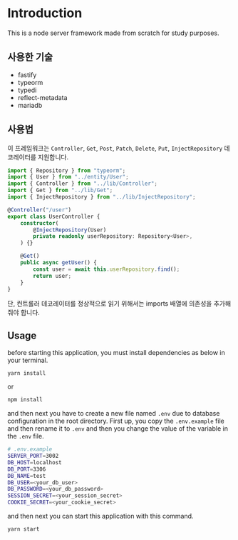 # Introduction

This is a node server framework made from scratch for study purposes.

## 사용한 기술

-   fastify
-   typeorm
-   typedi
-   reflect-metadata
-   mariadb

## 사용법

이 프레임워크는 `Controller`, `Get`, `Post`, `Patch`, `Delete`, `Put`, `InjectRepository` 데코레이터를 지원합니다.

```ts
import { Repository } from "typeorm";
import { User } from "../entity/User";
import { Controller } from "../lib/Controller";
import { Get } from "../lib/Get";
import { InjectRepository } from "../lib/InjectRepository";

@Controller("/user")
export class UserController {
    constructor(
        @InjectRepository(User)
        private readonly userRepository: Repository<User>,
    ) {}

    @Get()
    public async getUser() {
        const user = await this.userRepository.find();
        return user;
    }
}
```

단, 컨트롤러 데코레이터를 정상적으로 읽기 위해서는 imports 배열에 의존성을 추가해줘야 합니다.

## Usage

before starting this application, you must install dependencies as below in your terminal.

```
yarn install
```

or

```bash
npm install
```

and then next you have to create a new file named `.env` due to database configuration in the root directory. First up, you copy the `.env.example` file and then rename it to `.env` and then you change the value of the variable in the `.env` file.

```bash
# .env.example
SERVER_PORT=3002
DB_HOST=localhost
DB_PORT=3306
DB_NAME=test
DB_USER=<your_db_user>
DB_PASSWORD=<your_db_password>
SESSION_SECRET=<your_session_secret>
COOKIE_SECRET=<your_cookie_secret>
```

and then next you can start this application with this command.

```bash
yarn start
```
